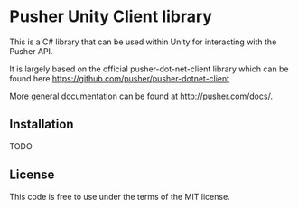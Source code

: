 # Pusher Unity Client library

This is a C# library that can be used within Unity for interacting with the Pusher API.

It is largely based on the official pusher-dot-net-client library which can be found here <https://github.com/pusher/pusher-dotnet-client>

More general documentation can be found at <http://pusher.com/docs/>.


## Installation

TODO


## License

This code is free to use under the terms of the MIT license.
